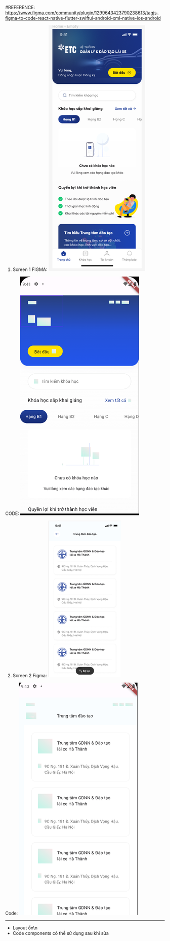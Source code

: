 #REFERENCE: https://www.figma.com/community/plugin/1299643423790238613/tagjs-figma-to-code-react-native-flutter-swiftui-android-xml-native-ios-android

1. Screen 1
FIGMA:
 ![](2024-01-30-09-42-13.png)


CODE:
![](2024-01-30-09-41-47.png)

2. Screen 2
Figma: 
![](2024-01-30-09-44-10.png)

Code: 
![](2024-01-30-09-43-59.png)

---

- Layout ổn\n
- Code components có thể sử dụng sau khi sửa
